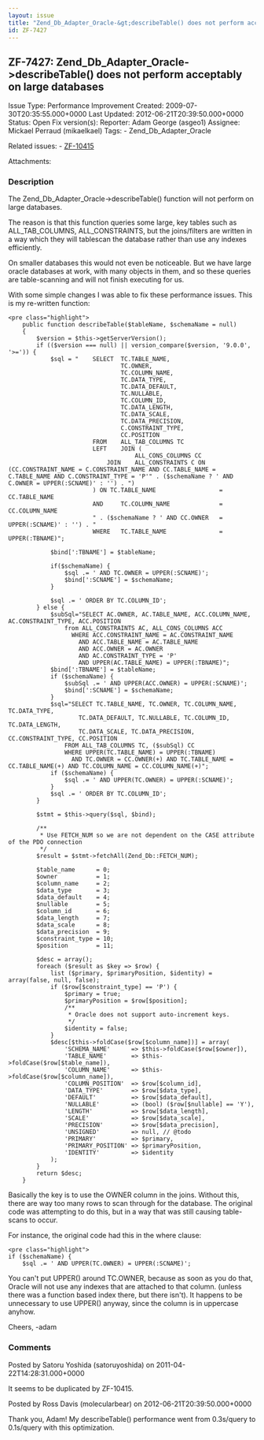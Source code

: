 ```yaml
---
layout: issue
title: "Zend_Db_Adapter_Oracle-&gt;describeTable() does not perform acceptably on large databases"
id: ZF-7427
---
```


ZF-7427: Zend\_Db\_Adapter\_Oracle->describeTable() does not perform acceptably on large databases
--------------------------------------------------------------------------------------------------

 Issue Type: Performance Improvement Created: 2009-07-30T20:35:55.000+0000 Last Updated: 2012-06-21T20:39:50.000+0000 Status: Open Fix version(s): 
 Reporter:  Adam George (asgeo1)  Assignee:  Mickael Perraud (mikaelkael)  Tags: - Zend\_Db\_Adapter\_Oracle
 
 Related issues: - [ZF-10415](/issues/browse/ZF-10415)
 
 Attachments: 
### Description

The Zend\_Db\_Adapter\_Oracle->describeTable() function will not perform on large databases.

The reason is that this function queries some large, key tables such as ALL\_TAB\_COLUMNS, ALL\_CONSTRAINTS, but the joins/filters are written in a way which they will tablescan the database rather than use any indexes efficiently.

On smaller databases this would not even be noticeable. But we have large oracle databases at work, with many objects in them, and so these queries are table-scanning and will not finish executing for us.

With some simple changes I was able to fix these performance issues. This is my re-written function:

 
    <pre class="highlight">
        public function describeTable($tableName, $schemaName = null)
        {
            $version = $this->getServerVersion();
            if (($version === null) || version_compare($version, '9.0.0', '>=')) {
                $sql = "    SELECT  TC.TABLE_NAME,
                                    TC.OWNER,
                                    TC.COLUMN_NAME,
                                    TC.DATA_TYPE,
                                    TC.DATA_DEFAULT,
                                    TC.NULLABLE,
                                    TC.COLUMN_ID,
                                    TC.DATA_LENGTH,
                                    TC.DATA_SCALE,
                                    TC.DATA_PRECISION,
                                    C.CONSTRAINT_TYPE,
                                    CC.POSITION
                            FROM    ALL_TAB_COLUMNS TC
                            LEFT    JOIN (
                                        ALL_CONS_COLUMNS CC
                                JOIN    ALL_CONSTRAINTS C ON (CC.CONSTRAINT_NAME = C.CONSTRAINT_NAME AND CC.TABLE_NAME = C.TABLE_NAME AND C.CONSTRAINT_TYPE = 'P'" . ($schemaName ? ' AND C.OWNER = UPPER(:SCNAME)' : '') . ")
                            ) ON TC.TABLE_NAME                  = CC.TABLE_NAME
                            AND     TC.COLUMN_NAME              = CC.COLUMN_NAME
                            " . ($schemaName ? ' AND CC.OWNER   = UPPER(:SCNAME)' : '') . "
                            WHERE   TC.TABLE_NAME               = UPPER(:TBNAME)";
    
                $bind[':TBNAME'] = $tableName;
    
                if($schemaName) {
                    $sql .= ' AND TC.OWNER = UPPER(:SCNAME)';
                    $bind[':SCNAME'] = $schemaName;
                }
    
                $sql .= ' ORDER BY TC.COLUMN_ID';
            } else {
                $subSql="SELECT AC.OWNER, AC.TABLE_NAME, ACC.COLUMN_NAME, AC.CONSTRAINT_TYPE, ACC.POSITION
                    from ALL_CONSTRAINTS AC, ALL_CONS_COLUMNS ACC
                      WHERE ACC.CONSTRAINT_NAME = AC.CONSTRAINT_NAME
                        AND ACC.TABLE_NAME = AC.TABLE_NAME
                        AND ACC.OWNER = AC.OWNER
                        AND AC.CONSTRAINT_TYPE = 'P'
                        AND UPPER(AC.TABLE_NAME) = UPPER(:TBNAME)";
                $bind[':TBNAME'] = $tableName;
                if ($schemaName) {
                    $subSql .= ' AND UPPER(ACC.OWNER) = UPPER(:SCNAME)';
                    $bind[':SCNAME'] = $schemaName;
                }
                $sql="SELECT TC.TABLE_NAME, TC.OWNER, TC.COLUMN_NAME, TC.DATA_TYPE,
                        TC.DATA_DEFAULT, TC.NULLABLE, TC.COLUMN_ID, TC.DATA_LENGTH,
                        TC.DATA_SCALE, TC.DATA_PRECISION, CC.CONSTRAINT_TYPE, CC.POSITION
                    FROM ALL_TAB_COLUMNS TC, ($subSql) CC
                    WHERE UPPER(TC.TABLE_NAME) = UPPER(:TBNAME)
                      AND TC.OWNER = CC.OWNER(+) AND TC.TABLE_NAME = CC.TABLE_NAME(+) AND TC.COLUMN_NAME = CC.COLUMN_NAME(+)";
                if ($schemaName) {
                    $sql .= ' AND UPPER(TC.OWNER) = UPPER(:SCNAME)';
                }
                $sql .= ' ORDER BY TC.COLUMN_ID';
            }
    
            $stmt = $this->query($sql, $bind);
    
            /**
             * Use FETCH_NUM so we are not dependent on the CASE attribute of the PDO connection
             */
            $result = $stmt->fetchAll(Zend_Db::FETCH_NUM);
    
            $table_name      = 0;
            $owner           = 1;
            $column_name     = 2;
            $data_type       = 3;
            $data_default    = 4;
            $nullable        = 5;
            $column_id       = 6;
            $data_length     = 7;
            $data_scale      = 8;
            $data_precision  = 9;
            $constraint_type = 10;
            $position        = 11;
    
            $desc = array();
            foreach ($result as $key => $row) {
                list ($primary, $primaryPosition, $identity) = array(false, null, false);
                if ($row[$constraint_type] == 'P') {
                    $primary = true;
                    $primaryPosition = $row[$position];
                    /**
                     * Oracle does not support auto-increment keys.
                     */
                    $identity = false;
                }
                $desc[$this->foldCase($row[$column_name])] = array(
                    'SCHEMA_NAME'      => $this->foldCase($row[$owner]),
                    'TABLE_NAME'       => $this->foldCase($row[$table_name]),
                    'COLUMN_NAME'      => $this->foldCase($row[$column_name]),
                    'COLUMN_POSITION'  => $row[$column_id],
                    'DATA_TYPE'        => $row[$data_type],
                    'DEFAULT'          => $row[$data_default],
                    'NULLABLE'         => (bool) ($row[$nullable] == 'Y'),
                    'LENGTH'           => $row[$data_length],
                    'SCALE'            => $row[$data_scale],
                    'PRECISION'        => $row[$data_precision],
                    'UNSIGNED'         => null, // @todo
                    'PRIMARY'          => $primary,
                    'PRIMARY_POSITION' => $primaryPosition,
                    'IDENTITY'         => $identity
                );
            }
            return $desc;
        }


Basically the key is to use the OWNER column in the joins. Without this, there are way too many rows to scan through for the database. The original code was attempting to do this, but in a way that was still causing table-scans to occur.

For instance, the original code had this in the where clause:

 
    <pre class="highlight">
    if ($schemaName) { 
        $sql .= ' AND UPPER(TC.OWNER) = UPPER(:SCNAME)';


You can't put UPPER() around TC.OWNER, because as soon as you do that, Oracle will not use any indexes that are attached to that column. (unless there was a function based index there, but there isn't). It happens to be unnecessary to use UPPER() anyway, since the column is in uppercase anyhow.

Cheers, -adam

 

 

### Comments

Posted by Satoru Yoshida (satoruyoshida) on 2011-04-22T14:28:31.000+0000

It seems to be duplicated by ZF-10415.

 

 

Posted by Ross Davis (molecularbear) on 2012-06-21T20:39:50.000+0000

Thank you, Adam! My describeTable() performance went from 0.3s/query to 0.1s/query with this optimization.

 

 
